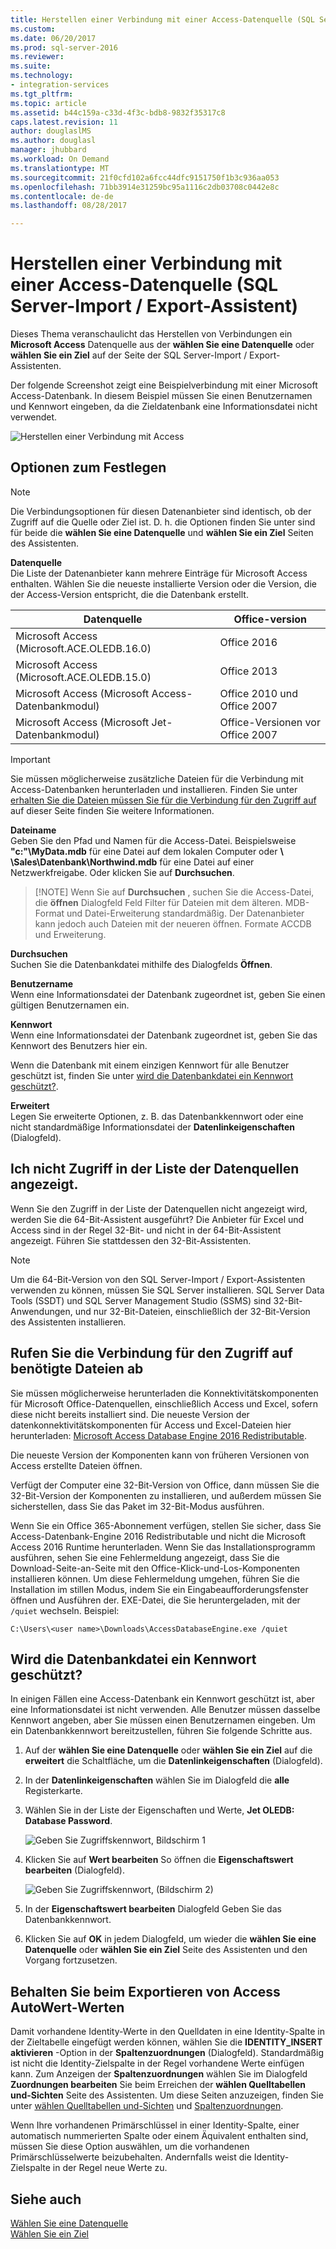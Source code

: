 ```yaml
---
title: Herstellen einer Verbindung mit einer Access-Datenquelle (SQL Server-Import / Export-Assistent) | Microsoft Docs
ms.custom: 
ms.date: 06/20/2017
ms.prod: sql-server-2016
ms.reviewer: 
ms.suite: 
ms.technology:
- integration-services
ms.tgt_pltfrm: 
ms.topic: article
ms.assetid: b44c159a-c33d-4f3c-bdb8-9832f35317c8
caps.latest.revision: 11
author: douglaslMS
ms.author: douglasl
manager: jhubbard
ms.workload: On Demand
ms.translationtype: MT
ms.sourcegitcommit: 21f0cfd102a6fcc44dfc9151750f1b3c936aa053
ms.openlocfilehash: 71bb3914e31259bc95a1116c2db03708c0442e8c
ms.contentlocale: de-de
ms.lasthandoff: 08/28/2017

---
```

# <a name="connect-to-an-access-data-source-sql-server-import-and-export-wizard"></a>Herstellen einer Verbindung mit einer Access-Datenquelle (SQL Server-Import / Export-Assistent)
Dieses Thema veranschaulicht das Herstellen von Verbindungen ein **Microsoft Access** Datenquelle aus der **wählen Sie eine Datenquelle** oder **wählen Sie ein Ziel** auf der Seite der SQL Server-Import / Export-Assistenten.

Der folgende Screenshot zeigt eine Beispielverbindung mit einer Microsoft Access-Datenbank. In diesem Beispiel müssen Sie einen Benutzernamen und Kennwort eingeben, da die Zieldatenbank eine Informationsdatei nicht verwendet.

![Herstellen einer Verbindung mit Access](../../integration-services/import-export-data/media/connect-to-access.jpg)

## <a name="options-to-specify"></a>Optionen zum Festlegen

> [!NOTE]
> Die Verbindungsoptionen für diesen Datenanbieter sind identisch, ob der Zugriff auf die Quelle oder Ziel ist. D. h. die Optionen finden Sie unter sind für beide die **wählen Sie eine Datenquelle** und **wählen Sie ein Ziel** Seiten des Assistenten.

**Datenquelle**  
Die Liste der Datenanbieter kann mehrere Einträge für Microsoft Access enthalten. Wählen Sie die neueste installierte Version oder die Version, die der Access-Version entspricht, die die Datenbank erstellt.

|Datenquelle|Office-version|
|-------|-------|
|Microsoft Access (Microsoft.ACE.OLEDB.16.0)|Office 2016|
|Microsoft Access (Microsoft.ACE.OLEDB.15.0)|Office 2013|
|Microsoft Access (Microsoft Access-Datenbankmodul)|Office 2010 und Office 2007|
|Microsoft Access (Microsoft Jet-Datenbankmodul)|Office-Versionen vor Office 2007|

> [!IMPORTANT]
> Sie müssen möglicherweise zusätzliche Dateien für die Verbindung mit Access-Datenbanken herunterladen und installieren. Finden Sie unter [erhalten Sie die Dateien müssen Sie für die Verbindung für den Zugriff auf](#officeDownloads) auf dieser Seite finden Sie weitere Informationen.

 **Dateiname**  
Geben Sie den Pfad und Namen für die Access-Datei. Beispielsweise **"c:"\\MyData.mdb** für eine Datei auf dem lokalen Computer oder  **\\ \\Sales\\Datenbank\\Northwind.mdb** für eine Datei auf einer Netzwerkfreigabe. Oder klicken Sie auf **Durchsuchen**. 

 >   [!NOTE] 
 > Wenn Sie auf **Durchsuchen** , suchen Sie die Access-Datei, die **öffnen** Dialogfeld Feld Filter für Dateien mit dem älteren. MDB-Format und Datei-Erweiterung standardmäßig. Der Datenanbieter kann jedoch auch Dateien mit der neueren öffnen. Formate ACCDB und Erweiterung.
  
 **Durchsuchen**  
 Suchen Sie die Datenbankdatei mithilfe des Dialogfelds **Öffnen**.  
  
 **Benutzername**  
Wenn eine Informationsdatei der Datenbank zugeordnet ist, geben Sie einen gültigen Benutzernamen ein.  
  
 **Kennwort**  
Wenn eine Informationsdatei der Datenbank zugeordnet ist, geben Sie das Kennwort des Benutzers hier ein.
 
Wenn die Datenbank mit einem einzigen Kennwort für alle Benutzer geschützt ist, finden Sie unter [wird die Datenbankdatei ein Kennwort geschützt?](#database_password).
  
 **Erweitert**  
Legen Sie erweiterte Optionen, z. B. das Datenbankkennwort oder eine nicht standardmäßige Informationsdatei der **Datenlinkeigenschaften** (Dialogfeld).  

## <a name="i-dont-see-access-in-the-list-of-data-sources"></a>Ich nicht Zugriff in der Liste der Datenquellen angezeigt.
Wenn Sie den Zugriff in der Liste der Datenquellen nicht angezeigt wird, werden Sie die 64-Bit-Assistent ausgeführt? Die Anbieter für Excel und Access sind in der Regel 32-Bit- und nicht in der 64-Bit-Assistent angezeigt. Führen Sie stattdessen den 32-Bit-Assistenten.

> [!NOTE]
> Um die 64-Bit-Version von den SQL Server-Import / Export-Assistenten verwenden zu können, müssen Sie SQL Server installieren. SQL Server Data Tools (SSDT) und SQL Server Management Studio (SSMS) sind 32-Bit-Anwendungen, und nur 32-Bit-Dateien, einschließlich der 32-Bit-Version des Assistenten installieren.

## <a name="officeDownloads"></a>Rufen Sie die Verbindung für den Zugriff auf benötigte Dateien ab  
Sie müssen möglicherweise herunterladen die Konnektivitätskomponenten für Microsoft Office-Datenquellen, einschließlich Access und Excel, sofern diese nicht bereits installiert sind. Die neueste Version der datenkonnektivitätskomponenten für Access und Excel-Dateien hier herunterladen: [Microsoft Access Database Engine 2016 Redistributable](https://www.microsoft.com/download/details.aspx?id=54920).
  
Die neueste Version der Komponenten kann von früheren Versionen von Access erstellte Dateien öffnen.

Verfügt der Computer eine 32-Bit-Version von Office, dann müssen Sie die 32-Bit-Version der Komponenten zu installieren, und außerdem müssen Sie sicherstellen, dass Sie das Paket im 32-Bit-Modus ausführen.

Wenn Sie ein Office 365-Abonnement verfügen, stellen Sie sicher, dass Sie Access-Datenbank-Engine 2016 Redistributable und nicht die Microsoft Access 2016 Runtime herunterladen. Wenn Sie das Installationsprogramm ausführen, sehen Sie eine Fehlermeldung angezeigt, dass Sie die Download-Seite-an-Seite mit den Office-Klick-und-Los-Komponenten installieren können. Um diese Fehlermeldung umgehen, führen Sie die Installation im stillen Modus, indem Sie ein Eingabeaufforderungsfenster öffnen und Ausführen der. EXE-Datei, die Sie heruntergeladen, mit der `/quiet` wechseln. Beispiel:

`C:\Users\<user name>\Downloads\AccessDatabaseEngine.exe /quiet`

## <a name="database_password"></a>Wird die Datenbankdatei ein Kennwort geschützt?
In einigen Fällen eine Access-Datenbank ein Kennwort geschützt ist, aber eine Informationsdatei ist nicht verwenden. Alle Benutzer müssen dasselbe Kennwort angeben, aber Sie müssen einen Benutzernamen eingeben. Um ein Datenbankkennwort bereitzustellen, führen Sie folgende Schritte aus.

1.  Auf der **wählen Sie eine Datenquelle** oder **wählen Sie ein Ziel** auf die **erweitert** die Schaltfläche, um die **Datenlinkeigenschaften** (Dialogfeld).  
2.  In der **Datenlinkeigenschaften** wählen Sie im Dialogfeld die **alle** Registerkarte.  
3.  Wählen Sie in der Liste der Eigenschaften und Werte, **Jet OLEDB: Database Password**.   
    
    ![Geben Sie Zugriffskennwort, Bildschirm 1](../../integration-services/import-export-data/media/specify-access-password-screen-1.jpg) 
4.  Klicken Sie auf **Wert bearbeiten** So öffnen die **Eigenschaftswert bearbeiten** (Dialogfeld).  
    
    ![Geben Sie Zugriffskennwort, (Bildschirm 2)](../../integration-services/import-export-data/media/specify-access-password-screen-2.jpg)
5.  In der **Eigenschaftswert bearbeiten** Dialogfeld Geben Sie das Datenbankkennwort.
6.  Klicken Sie auf **OK** in jedem Dialogfeld, um wieder die **wählen Sie eine Datenquelle** oder **wählen Sie ein Ziel** Seite des Assistenten und den Vorgang fortzusetzen.

## <a name="keep-your-autonumber-values-when-you-export-from-access"></a>Behalten Sie beim Exportieren von Access AutoWert-Werten
Damit vorhandene Identity-Werte in den Quelldaten in eine Identity-Spalte in der Zieltabelle eingefügt werden können, wählen Sie die **IDENTITY_INSERT aktivieren** -Option in der **Spaltenzuordnungen** (Dialogfeld). Standardmäßig ist nicht die Identity-Zielspalte in der Regel vorhandene Werte einfügen kann. Zum Anzeigen der **Spaltenzuordnungen** wählen Sie im Dialogfeld **Zuordnungen bearbeiten** Sie beim Erreichen der **wählen Quelltabellen und-Sichten** Seite des Assistenten. Um diese Seiten anzuzeigen, finden Sie unter [wählen Quelltabellen und-Sichten](../../integration-services/import-export-data/select-source-tables-and-views-sql-server-import-and-export-wizard.md) und [Spaltenzuordnungen](../../integration-services/import-export-data/column-mappings-sql-server-import-and-export-wizard.md).

Wenn Ihre vorhandenen Primärschlüssel in einer Identity-Spalte, einer automatisch nummerierten Spalte oder einem Äquivalent enthalten sind, müssen Sie diese Option auswählen, um die vorhandenen Primärschlüsselwerte beizubehalten. Andernfalls weist die Identity-Zielspalte in der Regel neue Werte zu.

## <a name="see-also"></a>Siehe auch
[Wählen Sie eine Datenquelle](../../integration-services/import-export-data/choose-a-data-source-sql-server-import-and-export-wizard.md)  
[Wählen Sie ein Ziel](../../integration-services/import-export-data/choose-a-destination-sql-server-import-and-export-wizard.md)


